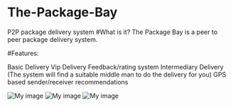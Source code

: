 # The-Package-Bay
P2P package delivery system 
#What is it? 
The Package Bay is a peer to peer package delivery system. 
  
#Features:

Basic Delivery
Vip Delivery
Feedback/rating system
Intermediary Delivery (The system will find a suitable middle man to do the delivery for you)
GPS based sender/receiver recommendations
  
![My image](http://i.imgur.com/t2zsBSq.png)
![My image](http://i.imgur.com/Qaq3WrI.png)
![My image](http://i.imgur.com/D28epiU.png)
